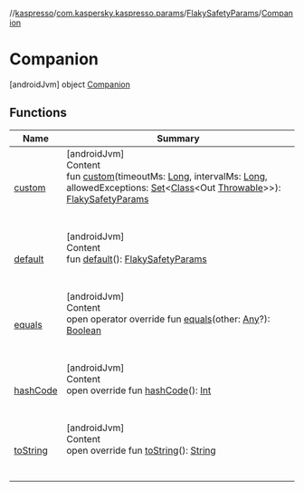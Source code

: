 //[kaspresso](../../../index.md)/[com.kaspersky.kaspresso.params](../../index.md)/[FlakySafetyParams](../index.md)/[Companion](index.md)



# Companion  
 [androidJvm] object [Companion](index.md)   


## Functions  
  
|  Name|  Summary| 
|---|---|
| [custom](custom.md)| [androidJvm]  <br>Content  <br>fun [custom](custom.md)(timeoutMs: [Long](https://kotlinlang.org/api/latest/jvm/stdlib/kotlin/-long/index.html), intervalMs: [Long](https://kotlinlang.org/api/latest/jvm/stdlib/kotlin/-long/index.html), allowedExceptions: [Set](https://kotlinlang.org/api/latest/jvm/stdlib/kotlin.collections/-set/index.html)<[Class](https://developer.android.com/reference/kotlin/java/lang/Class.html)<Out [Throwable](https://kotlinlang.org/api/latest/jvm/stdlib/kotlin/-throwable/index.html)>>): [FlakySafetyParams](../index.md)  <br><br><br>
| [default](default.md)| [androidJvm]  <br>Content  <br>fun [default](default.md)(): [FlakySafetyParams](../index.md)  <br><br><br>
| [equals](https://kotlinlang.org/api/latest/jvm/stdlib/kotlin/-any/equals.html)| [androidJvm]  <br>Content  <br>open operator override fun [equals](https://kotlinlang.org/api/latest/jvm/stdlib/kotlin/-any/equals.html)(other: [Any](https://kotlinlang.org/api/latest/jvm/stdlib/kotlin/-any/index.html)?): [Boolean](https://kotlinlang.org/api/latest/jvm/stdlib/kotlin/-boolean/index.html)  <br><br><br>
| [hashCode](https://kotlinlang.org/api/latest/jvm/stdlib/kotlin/-any/hash-code.html)| [androidJvm]  <br>Content  <br>open override fun [hashCode](https://kotlinlang.org/api/latest/jvm/stdlib/kotlin/-any/hash-code.html)(): [Int](https://kotlinlang.org/api/latest/jvm/stdlib/kotlin/-int/index.html)  <br><br><br>
| [toString](https://kotlinlang.org/api/latest/jvm/stdlib/kotlin/-any/to-string.html)| [androidJvm]  <br>Content  <br>open override fun [toString](https://kotlinlang.org/api/latest/jvm/stdlib/kotlin/-any/to-string.html)(): [String](https://kotlinlang.org/api/latest/jvm/stdlib/kotlin/-string/index.html)  <br><br><br>

